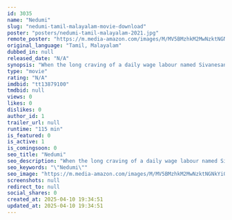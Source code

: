 ```yaml
---
id: 3035
name: "Nedumi"
slug: "nedumi-tamil-malayalam-movie-download"
poster: "posters/nedumi-tamil-malayalam-2021.jpg"
remote_poster: "https://m.media-amazon.com/images/M/MV5BMzhkM2MwNzktNGNkYi00NzA2LWE1NjQtZGM2Y2FhY2M4Y2ZjXkEyXkFqcGdeQXVyNDE3MjYxODQ@._V1_SX300.jpg"
original_language: "Tamil, Malayalam"
dubbed_in: null
released_date: "N/A"
synopsis: "When the long craving of a daily wage labour named Sivanesan, becomes the owner of the palm toddy shop. At that time government imposes a law which affects the live hood of sivanesan. The aftermath impacts is the rest of the film."
type: "movie"
rating: "N/A"
imdbid: "tt13879100"
tmdbid: null
views: 0
likes: 0
dislikes: 0
author_id: 1
trailer_url: null
runtime: "115 min"
is_featured: 0
is_active: 1
is_comingsoon: 0
seo_title: "Nedumi"
seo_description: "When the long craving of a daily wage labour named Sivanesan, becomes the owner of the palm toddy shop. At that time government imposes a law which affects the live hood of sivanesan. The aftermath impacts is the rest of the film."
seo_keywords: "\"Nedumi\""
seo_image: "https://m.media-amazon.com/images/M/MV5BMzhkM2MwNzktNGNkYi00NzA2LWE1NjQtZGM2Y2FhY2M4Y2ZjXkEyXkFqcGdeQXVyNDE3MjYxODQ@._V1_SX300.jpg"
screenshots: null
redirect_to: null
social_shares: 0
created_at: 2025-04-10 19:34:51
updated_at: 2025-04-10 19:34:51
---
```


